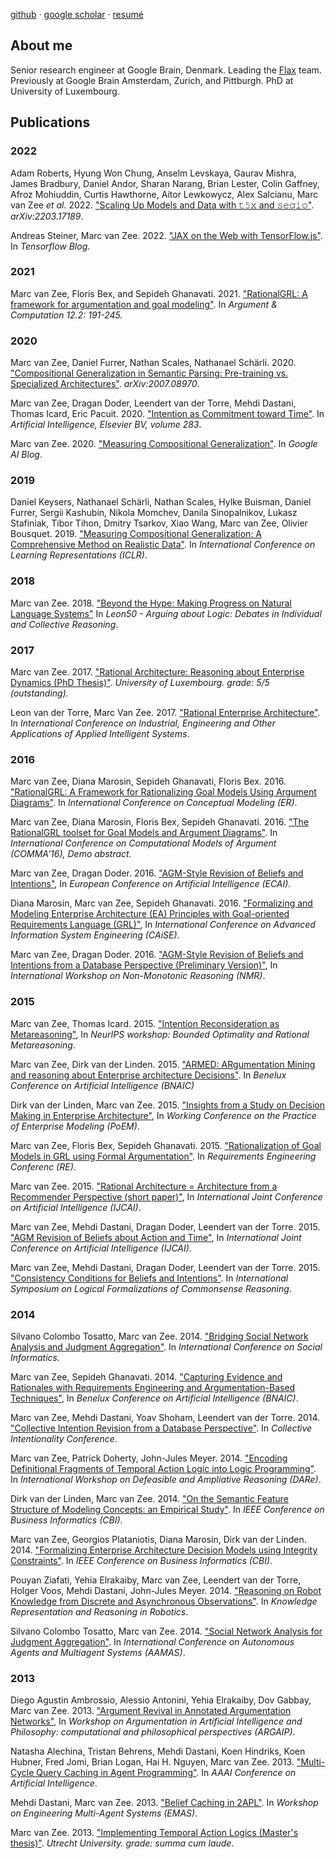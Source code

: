 [github](http://www.github.com/marcvanzee) · [google scholar](https://scholar.google.com/citations?user=OPZa8z4AAAAJ) · [resumé](#)

## About me

Senior research engineer at Google Brain, Denmark. Leading the [Flax](flax.readthedocs.io) team.
Previously at Google Brain Amsterdam, Zurich, and Pittburgh.  PhD at University of Luxembourg.

## Publications

### 2022

Adam Roberts, Hyung Won Chung, Anselm Levskaya, Gaurav Mishra, James Bradbury, Daniel Andor, Sharan Narang, Brian Lester, Colin Gaffney, Afroz Mohiuddin, Curtis Hawthorne, Aitor Lewkowycz, Alex Salcianu, Marc van Zee *et al.* 2022. ["Scaling Up Models and Data with 𝚝𝟻𝚡 and 𝚜𝚎𝚚𝚒𝚘"](https://arxiv.org/abs/2203.17189). *arXiv:2203.17189*.

Andreas Steiner, Marc van Zee. 2022. ["JAX on the Web with TensorFlow.js"](https://blog.tensorflow.org/2022/08/jax-on-web-with-tensorflowjs.html). In *Tensorflow Blog*.

### 2021

Marc van Zee, Floris Bex, and Sepideh Ghanavati. 2021. ["RationalGRL: A framework for argumentation and goal modeling"](https://content.iospress.com/articles/argument-and-computation/aac200527). In *Argument & Computation 12.2: 191-245.*

### 2020

Marc van Zee, Daniel Furrer, Nathan Scales, Nathanael Schärli. 2020. ["Compositional Generalization in Semantic Parsing: Pre-training vs. Specialized Architectures"](https://arxiv.org/abs/2007.08970). *arXiv:2007.08970*.

Marc van Zee, Dragan Doder, Leendert van der Torre, Mehdi Dastani, Thomas Icard, Eric Pacuit. 2020. ["Intention as Commitment toward Time"](https://www.sciencedirect.com/science/article/abs/pii/S0004370220300308). In *Artificial Intelligence, Elsevier BV, volume 283*.

Marc van Zee. 2020. ["Measuring Compositional Generalization"](https://ai.googleblog.com/2020/03/measuring-compositional-generalization.html). In *Google AI Blog*.

### 2019

Daniel Keysers, Nathanael Schärli, Nathan Scales, Hylke Buisman, Daniel Furrer, Sergii Kashubin, Nikola Momchev, Danila Sinopalnikov, Lukasz Stafiniak, Tibor Tihon, Dmitry Tsarkov, Xiao Wang, Marc van Zee, Olivier Bousquet. 2019. ["Measuring Compositional Generalization: A Comprehensive Method on Realistic Data"](https://openreview.net/forum?id=SygcCnNKwr). In *International Conference on Learning Representations (ICLR)*.

### 2018

Marc van Zee. 2018. ["Beyond the Hype: Making Progress on Natural Language Systems"](leon50.pdf) In *Leon50 - Arguing about Logic: Debates in Individual and Collective Reasoning*.

### 2017

Marc van Zee. 2017. ["Rational Architecture: Reasoning about Enterprise Dynamics (PhD Thesis)"](marcvanzee_phdthesis.pdf). *University of Luxembourg. grade: 5/5 (outstanding).*

Leon van der Torre, Marc Van Zee. 2017. ["Rational Enterprise Architecture"](https://link.springer.com/chapter/10.1007/978-3-319-60042-0_2). In *International Conference on Industrial, Engineering and Other Applications of Applied Intelligent Systems*.

### 2016

Marc van Zee, Diana Marosin, Sepideh Ghanavati, Floris Bex. 2016. ["RationalGRL: A Framework for Rationalizing Goal Models Using Argument Diagrams"](https://www.springerprofessional.de/en/rationalgrl-a-framework-for-rationalizing-goal-models-using-argu/11026208). In *International Conference on Conceptual Modeling (ER)*.

Marc van Zee, Diana Marosin, Floris Bex, Sepideh Ghanavati. 2016. ["The RationalGRL toolset for Goal Models and Argument Diagrams"](http://www.florisbex.com/papers/RationalGRL-COMMA.pdf). In *International Conference on Computational Models of Argument (COMMA'16), Demo abstract.*  

Marc van Zee, Dragan Doder. 2016. ["AGM-Style Revision of Beliefs and Intentions"](https://orbilu.uni.lu/bitstream/10993/29389/1/663-vanZee.pdf), In *European Conference on Artificial Intelligence (ECAI).* 

Diana Marosin, Marc van Zee, Sepideh Ghanavati. 2016. ["Formalizing and Modeling Enterprise Architecture (EA) Principles with Goal-oriented Requirements Language (GRL)"](https://link.springer.com/chapter/10.1007/978-3-319-39696-5_13), In *International Conference on Advanced Information System Engineering (CAiSE)*.

Marc van Zee, Dragan Doder. 2016. ["AGM-Style Revision of Beliefs and Intentions from a Database Perspective (Preliminary Version)"](https://arxiv.org/abs/1604.07183), In *International Workshop on Non-Monotonic Reasoning (NMR)*.

### 2015

Marc van Zee, Thomas Icard. 2015. ["Intention Reconsideration as Metareasoning"](https://web.stanford.edu/~icard/borm.pdf), In *NeurIPS workshop: Bounded Optimality and Rational Metareasoning*.

Marc van Zee, Dirk van der Linden. 2015. ["ARMED: ARgumentation Mining and reasoning about Enterprise architecture Decisions"](https://orbilu.uni.lu/handle/10993/23867). In *Benelux Conference on Artificial Intelligence (BNAIC)*

Dirk van der Linden, Marc van Zee. 2015. ["Insights from a Study on Decision Making in Enterprise Architecture"](https://ceur-ws.org/Vol-1497/PoEM2015_ShortPaper3.pdf), In *Working Conference on the Practice of Enterprise Modeling (PoEM)*.

Marc van Zee, Floris Bex, Sepideh Ghanavati. 2015. ["Rationalization of Goal Models in GRL using Formal Argumentation"](https://ieeexplore.ieee.org/document/7320426). In *Requirements Engineering Conferenc (RE)*.

Marc van Zee. 2015. ["Rational Architecture = Architecture from a Recommender Perspective (short paper)"](https://www.ijcai.org/Proceedings/15/Papers/649.pdf), In *International Joint Conference on Artificial Intelligence (IJCAI)*.

Marc van Zee, Mehdi Dastani, Dragan Doder, Leendert van der Torre. 2015. ["AGM Revision of Beliefs about Action and Time"](https://www.ijcai.org/Proceedings/15/Papers/458.pdf), In *International Joint Conference on Artificial Intelligence (IJCAI)*.

Marc van Zee, Mehdi Dastani, Dragan Doder, Leendert van der Torre. 2015. ["Consistency Conditions for Beliefs and Intentions"](https://cdn.aaai.org/ocs/10282/10282-45268-1-PB.pdf). In *International Symposium on Logical Formalizations of Commonsense Reasoning*.

### 2014

Silvano Colombo Tosatto, Marc van Zee. 2014. ["Bridging Social Network Analysis and Judgment Aggregation"](https://link.springer.com/chapter/10.1007/978-3-319-13734-6_2). In *International Conference on Social Informatics.*

Marc van Zee, Sepideh Ghanavati. 2014. ["Capturing Evidence and Rationales with Requirements Engineering and Argumentation-Based Techniques"](https://orbilu.uni.lu/bitstream/10993/19555/1/paper.pdf), In *Benelux Conference on Artificial Intelligence (BNAIC)*.

Marc van Zee, Mehdi Dastani, Yoav Shoham, Leendert van der Torre. 2014. ["Collective Intention Revision from a Database Perspective"](https://orbilu.uni.lu/handle/10993/20097). In *Collective Intentionality Conference*.

Marc van Zee, Patrick Doherty, John-Jules Meyer. 2014. ["Encoding Definitional Fragments of Temporal Action Logic into Logic Programming"](https://ceur-ws.org/Vol-1212/DARe-14-paper-7.pdf). In *International Workshop on Defeasible and Ampliative Reasoning (DARe)*.

Dirk van der Linden, Marc van Zee. 2014. ["On the Semantic Feature Structure of Modeling Concepts: an Empirical Study"](https://ieeexplore.ieee.org/document/6904317). In *IEEE Conference on Business Informatics (CBI)*.

Marc van Zee, Georgios Plataniotis, Diana Marosin, Dirk van der Linden. 2014. ["Formalizing Enterprise Architecture Decision Models using Integrity Constraints"](https://ieeexplore.ieee.org/document/6904148). In *IEEE Conference on Business Informatics (CBI)*.

Pouyan Ziafati, Yehia Elrakaiby, Marc van Zee, Leendert van der Torre, Holger Voos, Mehdi Dastani, John-Jules Meyer. 2014. ["Reasoning on Robot Knowledge from Discrete and Asynchronous Observations"](https://aaai.org/papers/07738-reasoning-on-robot-knowledge-from-discrete-and-asynchronous-observations/). In *Knowledge Representation and Reasoning in Robotics*.

Silvano Colombo Tosatto, Marc van Zee. 2014. ["Social Network Analysis for Judgment Aggregation"](https://www.ifaamas.org/Proceedings/aamas2014/aamas/p1529.pdf). In *International Conference on Autonomous Agents and Multiagent Systems (AAMAS)*.

### 2013

Diego Agustin Ambrossio, Alessio Antonini, Yehia Elrakaiby, Dov Gabbay, Marc van Zee. 2013. ["Argument Revival in Annotated Argumentation Networks"](https://orbilu.uni.lu/bitstream/10993/12967/1/ambrossio2013.pdf), In *Workshop on Argumentation in Artificial Intelligence and Philosophy: computational and philosophical perspectives (ARGAIP)*.

Natasha Alechina, Tristan Behrens, Mehdi Dastani, Koen Hindriks, Koen Hubner, Fred Jomi, Brian Logan, Hai H. Nguyen, Marc van Zee. 2013. ["Multi-Cycle Query Caching in Agent Programming"](https://aaai.org/papers/618-multi-cycle-query-caching-in-agent-programming/). In *AAAI Conference on Artificial Intelligence*.  

Mehdi Dastani, Marc van Zee. 2013. ["Belief Caching in 2APL"](https://link.springer.com/chapter/10.1007/978-3-642-45343-4_7). In *Workshop on Engineering Multi-Agent Systems (EMAS)*.  

Marc van Zee. 2013. ["Implementing Temporal Action Logics (Master's thesis)"](https://studenttheses.uu.nl/handle/20.500.12932/12561). *Utrecht University. grade: summa cum laude*.  